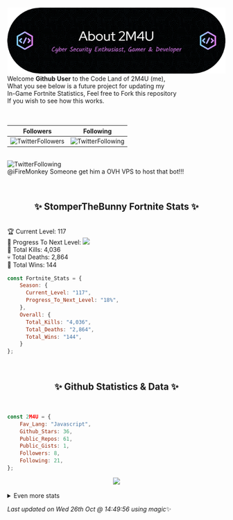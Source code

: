 
  ![Header](./src/github-banner.png)
  <br>
  Welcome **Github User** to the Code Land of 2M4U (me),<br>
  What you see below is a future project for updating my<br>
  In-Game Fortnite Statistics, Feel free to Fork this repository<br>
  If you wish to see how this works.
  <br><br>
  <br>
  
  | Followers  | Following |
  | ---------- |:---------:|
  | ![TwitterFollowers](https://img.shields.io/badge/Twitter%20Followers-80-blue)  | ![TwitterFollowing](https://img.shields.io/badge/Twitter%20Following-219-blue)  |


  <br>![TwitterFollowing](https://img.shields.io/badge/Latest%20Tweet--blue)<br>
  @iFireMonkey Someone get him a OVH VPS to host that bot!!!
   
  <br><h2 align="center"> ✨ StomperTheBunny Fortnite Stats ✨</h2><br>
  🏆 Current Level: 117<br>
  🎉 Progress To Next Level: ![](https://geps.dev/progress/18)<br>
  🎯 Total Kills: 4,036<br>
  💀 Total Deaths: 2,864<br>
  👑 Total Wins: 144<br>

```js
const Fortnite_Stats = {
    Season: {    
      Current_Level: "117",
      Progress_To_Next_Level: "18%",
    },
    Overall: {
      Total_Kills: "4,036",
      Total_Deaths: "2,864",
      Total_Wins: "144",
    }
}; 
```


<br><h2 align="center"> ✨ Github Statistics & Data ✨</h2><br>

```js
const 2M4U = {
    Fav_Lang: "Javascript",
    Github_Stars: 36,
    Public_Repos: 61,
    Public_Gists: 1,
    Followers: 8,
    Following: 21,
}; 
```

<p align="center">
<img src="https://github-readme-streak-stats.herokuapp.com/?user=2M4U&theme=tokyonight">
</p>
<details>
  <summary>
      Even more stats
  </summary>
  <p align="center">
    <img src="https://github-profile-trophy.vercel.app/?username=2M4U&theme=dracula">
    <img src="https://github-readme-stats.vercel.app/api?username=2M4U&theme=tokyonight&count_private=true&show_icons=true&include_all_commits=true">
  </p>
</details>

<!-- Last updated on Wed Oct 26 2022 14:49:56 GMT+0000 (Coordinated Universal Time) ;-;-->
<i>Last updated on  Wed 26th Oct @ 14:49:56 using magic</i>✨